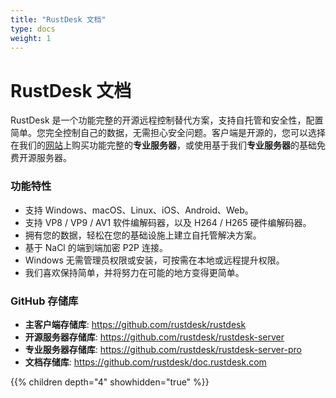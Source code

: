 ```yaml
---
title: "RustDesk 文档"
type: docs
weight: 1
---
```


# RustDesk 文档

RustDesk 是一个功能完整的开源远程控制替代方案，支持自托管和安全性，配置简单。您完全控制自己的数据，无需担心安全问题。客户端是开源的，您可以选择在我们的[网站](https://rustdesk.com)上购买功能完整的**专业服务器**，或使用基于我们**专业服务器**的基础免费开源服务器。

### 功能特性
- 支持 Windows、macOS、Linux、iOS、Android、Web。
- 支持 VP8 / VP9 / AV1 软件编解码器，以及 H264 / H265 硬件编解码器。
- 拥有您的数据，轻松在您的基础设施上建立自托管解决方案。
- 基于 NaCl 的端到端加密 P2P 连接。
- Windows 无需管理员权限或安装，可按需在本地或远程提升权限。
- 我们喜欢保持简单，并将努力在可能的地方变得更简单。

### GitHub 存储库
- **主客户端存储库**: https://github.com/rustdesk/rustdesk
- **开源服务器存储库**: https://github.com/rustdesk/rustdesk-server
- **专业服务器存储库**: https://github.com/rustdesk/rustdesk-server-pro
- **文档存储库**: https://github.com/rustdesk/doc.rustdesk.com

{{% children depth="4" showhidden="true" %}}
